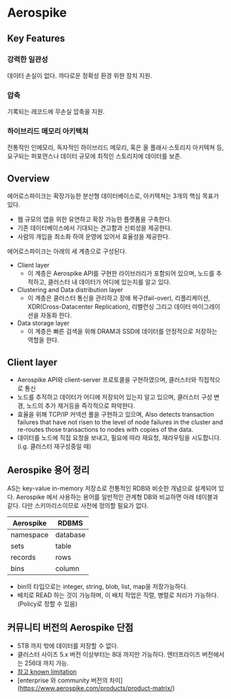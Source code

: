 # Aerospike
## Key Features
### 강력한 일관성
데이터 손실이 없다. 까다로운 정확성 환경 위한 장치 지원.

### 압축
기록되는 레코드에 무손실 압축을 지원.

### 하이브리드 메모리 아키텍쳐
전통적인 인메모리, 독자적인 하이브리드 메모리, 혹은 올 플래시·스토리지 아키텍쳐 등, 요구되는 퍼포먼스나 데이터 규모에 최적인 스토리지에 데이터를 보존.






## Overview
에어로스파이크는 확장가능한 분산형 데이터베이스로, 아키텍쳐는 3개의 핵심 목표가 있다.

- 웹 규모의 앱을 위한 유연하고 확장 가능한 플랫폼을 구축한다.
- 기존 데이터베이스에서 기대되는 견고함과 신뢰성을 제공한다.
- 사람의 개입을 최소화 하여 운영에 있어서 효율성을 제공한다.

에어로스파이크는 아래의 세 계층으로 구성된다.
- Client layer
  - 이 계층은 Aerospike API를 구현한 라이브러리가 포함되어 있으며, 노드를 추적하고, 클러스터 내 데이터가 어디에 있는지를 알고 있다.
- Clustering and Data distribution layer
  - 이 계층은 클러스터 통신을 관리하고 장애 복구(fail-over), 리플리케이션, XDR(Cross-Datacenter Replication), 리밸런싱 그리고 데이터 마이그레이션을 자동화 한다.
- Data storage layer
  - 이 계층은 빠른 검색을 위해 DRAM과 SSD에 데이터를 안정적으로 저장하는 역할을 한다.
  

## Client layer
- Aerospike API와 client-server 프로토콜을 구현하였으며, 클러스터와 직접적으로 통신
- 노드를 추적하고 데이터가 어디에 저장되어 있는지 알고 있으며, 클러스터 구성 변경, 노드의 추가 제거등을 즉각적으로 파악한다.
- 효율을 위해 TCP/IP 커넥션 풀을 구현하고 있으며, Also detects transaction failures that have not risen to the level of node failures in the cluster and re-routes those transactions to nodes with copies of the data.
- 데이터를 노드에 직접 요청을 보내고, 필요에 따라 재요청, 재라우팅을 시도합니다. (i.g. 클러스터 재구성중일 때)




## Aerospike 용어 정리
AS는 key-value in-memory 저장소로 전통적인 RDB와 비슷한 개념으로 설계되어 있다. Aerospike 에서 사용하는 용어를 일반적인 관계형 DB와 비교하면 아래 테이블과 같다. 다만 스키마리스이므로 사전에 정의할 필요가 없다.

|Aerospike|RDBMS|
|---|---|
|namespace|database|
|sets|table|
|records|rows|
|bins|column|
 
- bin의 타입으로는 integer, string, blob, list, map을 저장가능하다.
- 배치로 READ 하는 것이 가능하며, 이 배치 작업은 직렬, 병렬로 처리가 가능하다. (Policy로 정할 수 있음)

## 커뮤니티 버전의 Aerospike 단점
- 5TB 까지 밖에 데이터를 저장할 수 없다.
- 클러스터 사이즈 5.x 버전 이상부터는 8대 까지만 가능하다. 엔터프라이즈 버전에서는 256대 까지 가능.
- [참고 known limitation](https://www.aerospike.com/docs/guide/limitations.html)
- [enterprise 와 community 버전의 차이] (https://www.aerospike.com/products/product-matrix/)


